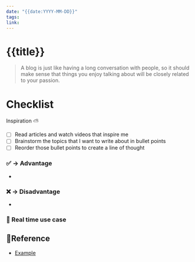 ```yaml
---
date: "{{date:YYYY-MM-DD}}"
tags: 
link:
---
```


# {{title}}

> A blog is just like having a long conversation with people, so it should make sense that things you enjoy talking about will be closely related to your passion.

# Checklist

Inspiration ⛅
- [ ] Read articles and watch videos that inspire me
- [ ] Brainstorm the topics that I want to write about in bullet points
- [ ] Reorder those bullet points to create a line of thought
### ✅ -> Advantage

- 
### ❌ -> Disadvantage

- 
### 📃 Real time use case
## 🔖Reference
* [Example](https://example.com)
